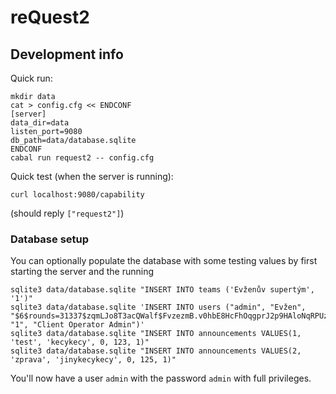 
# reQuest2

## Development info

Quick run:

```
mkdir data
cat > config.cfg << ENDCONF
[server]
data_dir=data
listen_port=9080
db_path=data/database.sqlite
ENDCONF
cabal run request2 -- config.cfg
```

Quick test (when the server is running):
```
curl localhost:9080/capability
```
(should reply `["request2"]`)

### Database setup

You can optionally populate the database with some testing values by first starting the server and the running

```
sqlite3 data/database.sqlite "INSERT INTO teams ('Evženův supertým', '1')"
sqlite3 data/database.sqlite 'INSERT INTO users ("admin", "Evžen", "$6$rounds=31337$zqmLJo8T3acQWalf$FvzezmB.v0hbE8HcFhOqgprJ2p9HAloNqRPUzZifI6cDTzP6IGFXvlrYd2tQIjiABJaT.PrLrIfkX8Qwe45Vw0", "1", "Client Operator Admin")'
sqlite3 data/database.sqlite "INSERT INTO announcements VALUES(1, 'test', 'kecykecy', 0, 123, 1)"
sqlite3 data/database.sqlite "INSERT INTO announcements VALUES(2, 'zprava', 'jinykecykecy', 0, 125, 1)"
```

You'll now have a user `admin` with the password `admin` with full privileges.